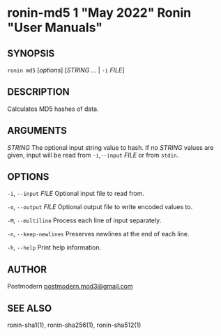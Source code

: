 # ronin-md5 1 "May 2022" Ronin "User Manuals"

## SYNOPSIS

`ronin md5` [*options*] [*STRING* ... \| `-i` *FILE*]

## DESCRIPTION

Calculates MD5 hashes of data.

## ARGUMENTS

*STRING*
  The optional input string value to hash. If no *STRING* values are given,
  input will be read from `-i`,`--input` *FILE* or from `stdin`.

## OPTIONS

`-i`, `--input` *FILE*
  Optional input file to read from.

`-o`, `--output` *FILE*
  Optional output file to write encoded values to.

`-M`, `--multiline`
  Process each line of input separately.

`-n`, `--keep-newlines`
  Preserves newlines at the end of each line.

`-h`, `--help`
  Print help information.

## AUTHOR

Postmodern <postmodern.mod3@gmail.com>

## SEE ALSO

ronin-sha1(1), ronin-sha256(1), ronin-sha512(1)
